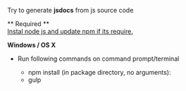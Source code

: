 Try to generate **jsdocs** from js source code

** Required **  <br>
[Instal node js and update npm if its require.](https://docs.npmjs.com/getting-started/installing-node)

**Windows / OS X**
- Run following commands on command prompt/terminal

  - npm install (in package directory, no arguments):
  - gulp

